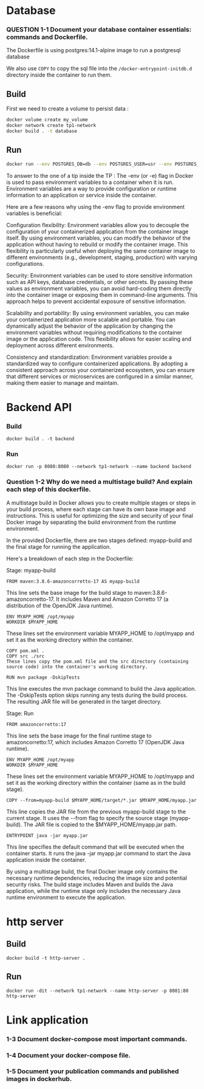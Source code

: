 # Database

### QUESTION 1-1 Document your database container essentials: commands and Dockerfile.

The Dockerfile is using postgres:14.1-alpine image to run a postgresql database

We also use `COPY` to copy the sql file into the `/docker-entrypoint-initdb.d` directory inside the container to run them.

## Build
First we need to create a volume to persist data :
```bash
docker volume create my_volume
docker network create tp1-network
docker build . -t database
```

## Run
```bash
docker run --env POSTGRES_DB=db --env POSTGRES_USER=usr --env POSTGRES_PASSWORD=pwd -p 5432:5432 -v my_volume:/var/liv/postgresql/data --name database --network tp1-network database
```

To answer to the one of a tip inside the TP :
The -env (or -e) flag in Docker is used to pass environment variables to a container when it is run. Environment variables are a way to provide configuration or runtime information to an application or service inside the container.

Here are a few reasons why using the -env flag to provide environment variables is beneficial:

Configuration flexibility: Environment variables allow you to decouple the configuration of your containerized application from the container image itself. By using environment variables, you can modify the behavior of the application without having to rebuild or modify the container image. This flexibility is particularly useful when deploying the same container image to different environments (e.g., development, staging, production) with varying configurations.

Security: Environment variables can be used to store sensitive information such as API keys, database credentials, or other secrets. By passing these values as environment variables, you can avoid hard-coding them directly into the container image or exposing them in command-line arguments. This approach helps to prevent accidental exposure of sensitive information.

Scalability and portability: By using environment variables, you can make your containerized application more scalable and portable. You can dynamically adjust the behavior of the application by changing the environment variables without requiring modifications to the container image or the application code. This flexibility allows for easier scaling and deployment across different environments.

Consistency and standardization: Environment variables provide a standardized way to configure containerized applications. By adopting a consistent approach across your containerized ecosystem, you can ensure that different services or microservices are configured in a similar manner, making them easier to manage and maintain.

# Backend API

### Build
```
docker build . -t backend
```

### Run
```
docker run -p 8080:8080 --network tp1-network --name backend backend
```

### Question 1-2 Why do we need a multistage build? And explain each step of this dockerfile.

A multistage build in Docker allows you to create multiple stages or steps in your build process, where each stage can have its own base image and instructions. This is useful for optimizing the size and security of your final Docker image by separating the build environment from the runtime environment.

In the provided Dockerfile, there are two stages defined: myapp-build and the final stage for running the application.

Here's a breakdown of each step in the Dockerfile:

Stage: myapp-build

```
FROM maven:3.8.6-amazoncorretto-17 AS myapp-build
```
This line sets the base image for the build stage to maven:3.8.6-amazoncorretto-17. It includes Maven and Amazon Corretto 17 (a distribution of the OpenJDK Java runtime).

```
ENV MYAPP_HOME /opt/myapp
WORKDIR $MYAPP_HOME
```
These lines set the environment variable MYAPP_HOME to /opt/myapp and set it as the working directory within the container.

```
COPY pom.xml .
COPY src ./src
These lines copy the pom.xml file and the src directory (containing source code) into the container's working directory.
```

```
RUN mvn package -DskipTests
```
This line executes the mvn package command to build the Java application. The -DskipTests option skips running any tests during the build process. The resulting JAR file will be generated in the target directory.

Stage: Run

```
FROM amazoncorretto:17
```
This line sets the base image for the final runtime stage to amazoncorretto:17, which includes Amazon Corretto 17 (OpenJDK Java runtime).

```
ENV MYAPP_HOME /opt/myapp
WORKDIR $MYAPP_HOME
```
These lines set the environment variable MYAPP_HOME to /opt/myapp and set it as the working directory within the container (same as in the build stage).

```
COPY --from=myapp-build $MYAPP_HOME/target/*.jar $MYAPP_HOME/myapp.jar
```
This line copies the JAR file from the previous myapp-build stage to the current stage. It uses the --from flag to specify the source stage (myapp-build). The JAR file is copied to the $MYAPP_HOME/myapp.jar path.

```
ENTRYPOINT java -jar myapp.jar
```
This line specifies the default command that will be executed when the container starts. It runs the java -jar myapp.jar command to start the Java application inside the container.

By using a multistage build, the final Docker image only contains the necessary runtime dependencies, reducing the image size and potential security risks. The build stage includes Maven and builds the Java application, while the runtime stage only includes the necessary Java runtime environment to execute the application.

# http server

## Build
```
docker build -t http-server .
```

## Run
```
docker run -dit --network tp1-network --name http-server -p 8081:80 http-server
```

# Link application

### 1-3 Document docker-compose most important commands. 

### 1-4 Document your docker-compose file.

### 1-5 Document your publication commands and published images in dockerhub.